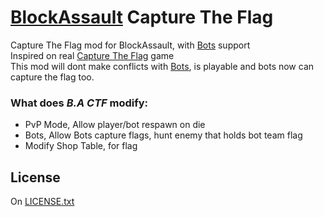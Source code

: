 # [BlockAssault](https://github.com/EISHU-MT/block_assault) Capture The Flag
Capture The Flag mod for BlockAssault, with [Bots](https://EISHU-MT/bs_bots) support<br>
Inspired on real [Capture The Flag](https://github.com/MT-CTF/capturetheflag) game<br>
This mod will dont make conflicts with [Bots](https://EISHU-MT/bs_bots), is playable and bots now can capture the flag too.<br>

### What does *B.A CTF* modify:
- PvP Mode, Allow player/bot respawn on die
- Bots, Allow Bots capture flags, hunt enemy that holds bot team flag
- Modify Shop Table, for flag

## License
On [LICENSE.txt](/LICENSE.txt)
